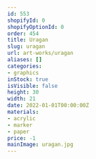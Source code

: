 ```yaml
---
id: 553
shopifyId: 0
shopifyOptionId: 0
order: 454
title: Uragan
slug: uragan
url: art-works/uragan
aliases: []
categories:
- graphics
inStock: true
isVisible: false
height: 30
width: 21
date: 2022-01-01T00:00:00Z
materials:
- acrylic
- marker
- paper
price: -1
mainImage: uragan.jpg
---
```

